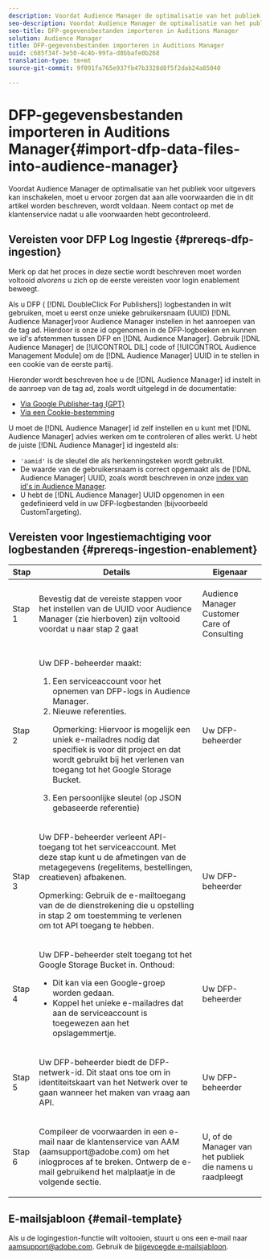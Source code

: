 ```yaml
---
description: Voordat Audience Manager de optimalisatie van het publiek voor uitgevers kan inschakelen, moet u ervoor zorgen dat aan alle voorwaarden die in dit artikel worden beschreven, wordt voldaan. Neem contact op met de klantenservice nadat u alle voorwaarden hebt gecontroleerd.
seo-description: Voordat Audience Manager de optimalisatie van het publiek voor uitgevers kan inschakelen, moet u ervoor zorgen dat aan alle voorwaarden die in dit artikel worden beschreven, wordt voldaan. Neem contact op met de klantenservice nadat u alle voorwaarden hebt gecontroleerd.
seo-title: DFP-gegevensbestanden importeren in Auditions Manager
solution: Audience Manager
title: DFP-gegevensbestanden importeren in Auditions Manager
uuid: c685f34f-3e50-4c4b-99fa-d8bbafe0b268
translation-type: tm+mt
source-git-commit: 9f091fa765e937fb47b3328d8f5f2dab24a85040

---
```



# DFP-gegevensbestanden importeren in Auditions Manager{#import-dfp-data-files-into-audience-manager}

Voordat Audience Manager de optimalisatie van het publiek voor uitgevers kan inschakelen, moet u ervoor zorgen dat aan alle voorwaarden die in dit artikel worden beschreven, wordt voldaan. Neem contact op met de klantenservice nadat u alle voorwaarden hebt gecontroleerd.

## Vereisten voor DFP Log Ingestie {#prereqs-dfp-ingestion}

Merk op dat het proces in deze sectie wordt beschreven moet worden voltooid *alvorens* u zich op de eerste vereisten voor login enablement beweegt.

Als u DFP ( [!DNL DoubleClick For Publishers]) logbestanden in wilt gebruiken, moet u eerst onze unieke gebruikersnaam (UUID) [!DNL Audience Manager]voor [](../../../reference/ids-in-aam.md) Audience Manager instellen in het aanroepen van de tag ad. Hierdoor is onze id opgenomen in de DFP-logboeken en kunnen we id&#39;s afstemmen tussen DFP en [!DNL Audience Manager]. Gebruik [!DNL Audience Manager] de [!UICONTROL DIL] code of [!UICONTROL Audience Management Module] om de [!DNL Audience Manager] UUID in te stellen in een cookie van de eerste partij.

Hieronder wordt beschreven hoe u de [!DNL Audience Manager] id instelt in de aanroep van de tag ad, zoals wordt uitgelegd in de documentatie:

* [Via Google Publisher-tag (GPT)](../../../integration/gpt-aam-destination/gpt-aam-modify-api.md)
* [Via een Cookie-bestemming](../../../integration/gpt-aam-destination/gpt-aam-create-destination.md)

U moet de [!DNL Audience Manager] id zelf instellen en u kunt met [!DNL Audience Manager] advies werken om te controleren of alles werkt. U hebt de juiste [!DNL Audience Manager] id ingesteld als:

* `'aamid'` is de sleutel die als herkenningsteken wordt gebruikt.
* De waarde van de gebruikersnaam is correct opgemaakt als de [!DNL Audience Manager] UUID, zoals wordt beschreven in onze [index van id&#39;s in Audience Manager](../../../reference/ids-in-aam.md).
* U hebt de [!DNL Audience Manager] UUID opgenomen in een gedefinieerd veld in uw DFP-logbestanden (bijvoorbeeld CustomTargeting).

## Vereisten voor Ingestiemachtiging voor logbestanden {#prereqs-ingestion-enablement}

<table id="table_C980A9F9B0FB4157B4908A64768B1571"> 
 <thead> 
  <tr> 
   <th colname="col1" class="entry"> Stap </th> 
   <th colname="col2" class="entry"> Details </th> 
   <th colname="col3" class="entry"> Eigenaar </th> 
  </tr> 
 </thead>
 <tbody> 
  <tr> 
   <td colname="col1"> <p>Stap 1 </p> </td> 
   <td colname="col2"> <p>Bevestig dat de vereiste stappen voor het instellen van de UUID voor <span class="keyword"> Audience Manager</span> (zie hierboven) zijn voltooid voordat u naar stap 2 gaat </p> </td> 
   <td colname="col3"> <p><span class="keyword"> Audience Manager</span> Customer Care of Consulting </p> </td> 
  </tr> 
  <tr> 
   <td colname="col1"> <p>Stap 2 </p> </td> 
   <td colname="col2"> <p>Uw DFP-beheerder maakt: </p> <p> 
     <ol id="ol_FCFA9B11CFF948A488DF9CB298FC04C4"> 
      <li id="li_BC946EDCC3324578AEB64EDDA55B5ACA">Een serviceaccount voor het opnemen van DFP-logs in <span class="keyword"> Audience Manager</span>. </li> 
      <li id="li_6B2FC7D73A3246419E55C004E17ACA25">Nieuwe referenties. <p>Opmerking:  Hiervoor is mogelijk een uniek e-mailadres nodig dat specifiek is voor dit project en dat wordt gebruikt bij het verlenen van toegang tot het Google Storage Bucket. </p> </li> 
      <li id="li_95444B9FD1B34659A9634814B262A681">Een persoonlijke sleutel (op JSON gebaseerde referentie) </li> 
     </ol> </p> </td> 
   <td colname="col3"> <p>Uw DFP-beheerder </p> </td> 
  </tr> 
  <tr> 
   <td colname="col1"> <p>Stap 3 </p> </td> 
   <td colname="col2"> <p>Uw DFP-beheerder verleent API-toegang tot het serviceaccount. Met deze stap kunt u de afmetingen van de metagegevens (regelitems, bestellingen, creatieven) afbakenen. <p>Opmerking:  Gebruik de e-mailtoegang van de de dienstrekening die u opstelling in stap 2 om toestemming te verlenen om tot API toegang te hebben. </p> </p> </td> 
   <td colname="col3"> <p>Uw DFP-beheerder </p> </td> 
  </tr> 
  <tr> 
   <td colname="col1"> <p>Stap 4 </p> </td> 
   <td colname="col2"> <p>Uw DFP-beheerder stelt toegang tot het Google Storage Bucket in. Onthoud: </p> <p> 
     <ul id="ul_3E8DCC73454243D998BD9024D0966A4E"> 
      <li id="li_3691DBD28006412288458175F75873C6">Dit kan via een Google-groep worden gedaan. </li> 
      <li id="li_4774806B263245CEAAAB89BD2AA7F23F">Koppel het unieke e-mailadres dat aan de serviceaccount is toegewezen aan het opslagemmertje. </li> 
     </ul> </p> </td> 
   <td colname="col3"> <p>Uw DFP-beheerder </p> </td> 
  </tr> 
  <tr> 
   <td colname="col1"> <p>Stap 5 </p> </td> 
   <td colname="col2"> <p>Uw DFP-beheerder biedt de DFP-netwerk-id. Dit staat ons toe om in identiteitskaart van het Netwerk over te gaan wanneer het maken van vraag aan API. </p> </td> 
   <td colname="col3"> <p>Uw DFP-beheerder </p> </td> 
  </tr> 
  <tr> 
   <td colname="col1"> <p>Stap 6 </p> </td> 
   <td colname="col2"> <p>Compileer de voorwaarden in een e-mail naar de klantenservice van AAM (aamsupport@adobe.com) om het inlogproces af te breken. Ontwerp de e-mail gebruikend het malplaatje in de volgende sectie. </p> </td> 
   <td colname="col3"> <p>U, of de Manager <span class="keyword"></span> van het publiek die namens u raadpleegt </p> </td> 
  </tr> 
 </tbody> 
</table>

## E-mailsjabloon {#email-template}

Als u de logingestion-functie wilt voltooien, stuurt u ons een e-mail naar aamsupport@adobe.com. Gebruik de [bijgevoegde e-mailsjabloon](assets/enable_dfp_ingestion.txt).

